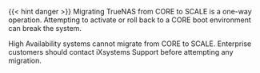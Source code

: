 ---
---

{{< hint danger >}}
Migrating TrueNAS from CORE to SCALE is a one-way operation.
Attempting to activate or roll back to a CORE boot environment can break the system.

High Availability systems cannot migrate from CORE to SCALE.
Enterprise customers should contact iXsystems Support before attempting any migration.